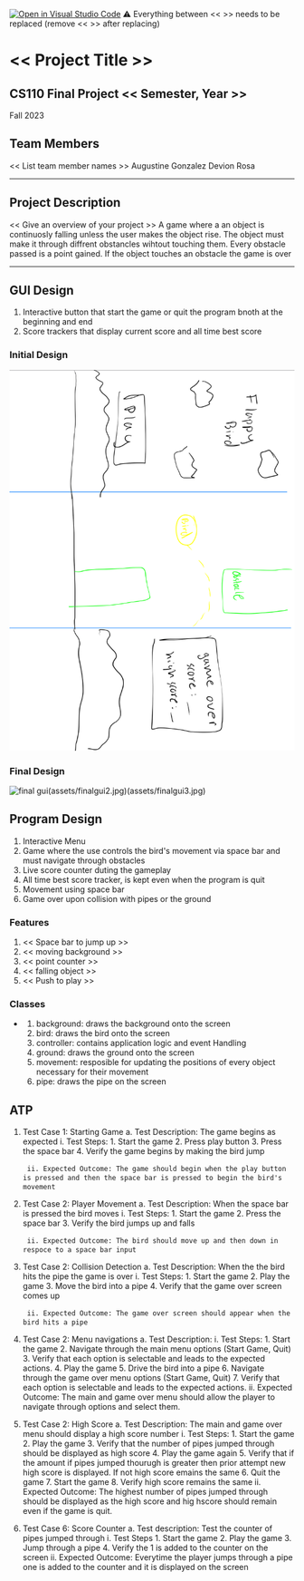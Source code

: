 [![Open in Visual Studio Code](https://classroom.github.com/assets/open-in-vscode-718a45dd9cf7e7f842a935f5ebbe5719a5e09af4491e668f4dbf3b35d5cca122.svg)](https://classroom.github.com/online_ide?assignment_repo_id=12803277&assignment_repo_type=AssignmentRepo)
:warning: Everything between << >> needs to be replaced (remove << >> after replacing)

# << Project Title >>
## CS110 Final Project  << Semester, Year >>
Fall 2023
## Team Members

<< List team member names >>
Augustine Gonzalez
Devion Rosa
***

## Project Description

<< Give an overview of your project >>
A game where a an object is continuosly falling unless the user makes the object rise. The object must make it through diffrent obstancles wihtout touching them. Every obstacle passed is a point gained. If the object touches an obstacle the game is over 
***    

## GUI Design
1. Interactive button that start the game or quit the program bnoth at the beginning and end 
2. Score trackers that display current score and all time best score

### Initial Design

![initial gui](assets/gui.jpg)

### Final Design

![final gui](assets/finalgui1.jpg)(assets/finalgui2.jpg)(assets/finalgui3.jpg)

## Program Design
1. Interactive Menu
2. Game where the use controls the bird's movement via space bar and must navigate through obstacles
3. Live score counter duting the gameplay
4. All time best score tracker, is kept even when the program is quit
5. Movement using space bar
6. Game over upon collision with pipes or the ground

### Features

1. << Space bar to jump up  >>
2. << moving background >>
3. << point counter >>
4. << falling object >>
5. << Push to play >>

### Classes

- 1. background: draws the background onto the screen
  2. bird: draws the bird onto the screen
  3. controller: contains application logic and event Handling
  4. ground: draws the ground onto the screen
  5. movement: resposible for updating the positions of every object necessary for their movement 
  6. pipe: draws the pipe on the screen

## ATP
1. Test Case 1: Starting Game
    a. Test Description: The game begins as expected
        i. Test Steps:
            1. Start the game
            2. Press play button 
            3. Press the space bar
            4. Verify the game begins by making the bird jump

        ii. Expected Outcome: The game should begin when the play button is pressed and then the space bar is pressed to begin the bird's movement

2. Test Case 2: Player Movement
    a. Test Description: When the space bar is pressed the bird moves
        i. Test Steps:
            1. Start the game
            2. Press the space bar
            3. Verify the bird jumps up and falls

        ii. Expected Outcome: The bird should move up and then down in respoce to a space bar input

3. Test Case 2: Collision Detection 
    a. Test Description: When the the bird hits the pipe the game is over
        i. Test Steps:
            1. Start the game 
            2. Play the game
            3. Move the bird into a pipe
            4. Verify that the game over screen comes up

        ii. Expected Outcome: The game over screen should appear when the bird hits a pipe

4. Test Case 2: Menu navigations
    a. Test Description:
        i. Test Steps:
            1. Start the game
            2. Navigate through the main menu options (Start Game, Quit)
            3. Verify that each option is selectable and leads to the expected actions.
            4. Play the game 
            5. Drive the bird into a pipe
            6. Navigate through the game over menu options (Start Game, Quit)
            7. Verify that each option is selectable and leads to the expected actions.
        ii. Expected Outcome: The main and game over menu should allow the player to navigate through options and select them.

5. Test Case 2: High Score
    a. Test Description: The main and game over menu should display a high score number
        i. Test Steps: 
            1. Start the game
            2. Play the game
            3. Verify that the number of pipes jumped through should be displayed as high score
            4. Play the game again
            5. Verify that if the amount if pipes jumped thourugh is greater then prior attempt new high score is displayed. If not high score emains the same
            6. Quit the game
            7. Start the game
            8. Verify high score remains the same
        ii. Expected Outcome: The highest number of pipes jumped through should be displayed as the high score and hig hscore should remain even if the game is quit. 

6. Test Case 6: Score Counter
    a. Test description:  Test the counter of pipes jumped through
        i. Test Steps
            1. Start the game
            2. Play the game
            3. Jump through a pipe
            4. Verify the 1 is added to the counter on the screen
        ii. Expected Outcome: Everytime the player jumps through a pipe one is added to the counter and it is displayed on the screen



